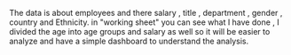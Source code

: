 The data is about employees and there salary , title , department , gender , country and Ethnicity.
in "working sheet" you can see what I have done , I divided the age into age groups and salary as well 
so it will be easier to analyze and have a simple dashboard to understand the analysis.
